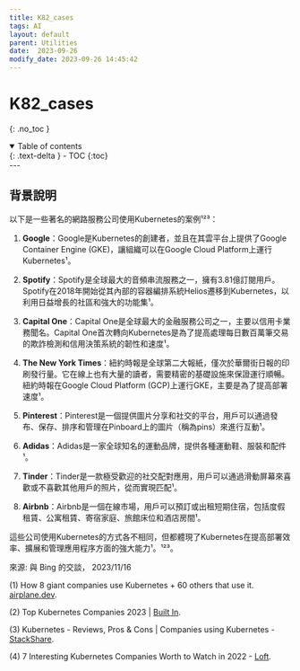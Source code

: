 ```yaml
---
title: K82_cases
tags: AI
layout: default
parent: Utilities
date:  2023-09-26
modify_date: 2023-09-26 14:45:42
---
```


# K82_cases
{: .no_toc }

<details open markdown="block">
  <summary>
    Table of contents
  </summary>
  {: .text-delta }
- TOC
{:toc}
</details>
---

## 背景說明

以下是一些著名的網路服務公司使用Kubernetes的案例¹²³：

1. **Google**：Google是Kubernetes的創建者，並且在其雲平台上提供了Google Container Engine (GKE)，讓組織可以在Google Cloud Platform上運行Kubernetes¹。

2. **Spotify**：Spotify是全球最大的音頻串流服務之一，擁有3.81億訂閱用戶。Spotify在2018年開始從其內部的容器編排系統Helios遷移到Kubernetes，以利用日益增長的社區和強大的功能集¹。

3. **Capital One**：Capital One是全球最大的金融服務公司之一，主要以信用卡業務聞名。Capital One首次轉向Kubernetes是為了提高處理每日數百萬筆交易的欺詐檢測和信用決策系統的韌性和速度¹。

4. **The New York Times**：紐約時報是全球第二大報紙，僅次於華爾街日報的印刷發行量。它在線上也有大量的讀者，需要精密的基礎設施來保證運行順暢。紐約時報在Google Cloud Platform (GCP)上運行GKE，主要是為了提高部署速度¹。

5. **Pinterest**：Pinterest是一個提供圖片分享和社交的平台，用戶可以通過發布、保存、排序和管理在Pinboard上的圖片（稱為pins）來進行互動¹。

6. **Adidas**：Adidas是一家全球知名的運動品牌，提供各種運動鞋、服裝和配件¹。

7. **Tinder**：Tinder是一款極受歡迎的社交配對應用，用戶可以通過滑動屏幕來喜歡或不喜歡其他用戶的照片，從而實現匹配¹。

8. **Airbnb**：Airbnb是一個在線市場，用戶可以預訂或出租短期住宿，包括度假租賃、公寓租賃、寄宿家庭、旅館床位和酒店房間¹。

這些公司使用Kubernetes的方式各不相同，但都體現了Kubernetes在提高部署效率、擴展和管理應用程序方面的強大能力¹。¹²³。

來源: 與 Bing 的交談， 2023/11/16

(1) How 8 giant companies use Kubernetes + 60 others that use it. [airplane.dev](https://www.airplane.dev/blog/companies-using-kubernetes).

(2) Top Kubernetes Companies 2023 | [Built In](https://builtin.com/companies/tech/kubernetes-companies).

(3) Kubernetes - Reviews, Pros & Cons | Companies using Kubernetes - [StackShare](https://stackshare.io/kubernetes).

(4) 7 Interesting Kubernetes Companies Worth to Watch in 2022 - [Loft](https://loft.sh/blog/7-kubernetes-companies-to-watch-in-2022/).